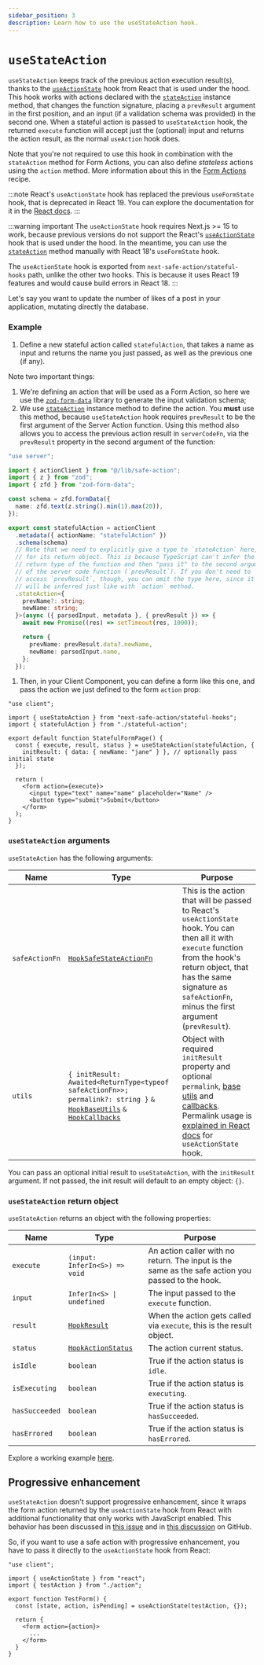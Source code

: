 ```yaml
---
sidebar_position: 3
description: Learn how to use the useStateAction hook.
---
```


# `useStateAction`

`useStateAction` keeps track of the previous action execution result(s), thanks to the [`useActionState`](https://react.dev/reference/react/useActionState) hook from React that is used under the hood. This hook works with actions declared with the [`stateAction`](/docs/safe-action-client/instance-methods#action--stateaction) instance method, that changes the function signature, placing a `prevResult` argument in the first position, and an input (if a validation schema was provided) in the second one. When a stateful action is passed to `useStateAction` hook, the returned `execute` function will accept just the (optional) input and returns the action result, as the normal `useAction` hook does.

Note that you're not required to use this hook in combination with the `stateAction` method for Form Actions, you can also define _stateless_ actions using the `action` method. More information about this in the [Form Actions](/docs/recipes/form-actions) recipe.

:::note
React's `useActionState` hook has replaced the previous `useFormState` hook, that is deprecated in React 19. You can explore the documentation for it in the [React docs](https://react.dev/reference/react/useActionState).
:::

:::warning important
The `useActionState` hook requires Next.js >= 15 to work, because previous versions do not support the React's [`useActionState`](https://react.dev/reference/react/useActionState) hook that is used under the hood. In the meantime, you can use the [`stateAction`](/docs/safe-action-client/instance-methods#action--stateaction) method manually with React 18's `useFormState` hook.

The `useActionState` hook is exported from `next-safe-action/stateful-hooks` path, unlike the other two hooks. This is because it uses React 19 features and would cause build errors in React 18.
:::

Let's say you want to update the number of likes of a post in your application, mutating directly the database.

### Example

1. Define a new stateful action called `statefulAction`, that takes a name as input and returns the name you just passed, as well as the previous one (if any).

Note two important things: 
  1. We're defining an action that will be used as a Form Action, so here we use the [`zod-form-data`](https://www.npmjs.com/package/zod-form-data) library to generate the input validation schema;
  2. We use [`stateAction`](/docs/safe-action-client/instance-methods#action--stateaction) instance method to define the action. You **must** use this method, because `useStateAction` hook requires `prevResult` to be the first argument of the Server Action function. Using this method also allows you to access the previous action result in `serverCodeFn`, via the `prevResult` property in the second argument of the function:

```typescript title=src/app/stateful-action.ts
"use server";

import { actionClient } from "@/lib/safe-action";
import { z } from "zod";
import { zfd } from "zod-form-data";

const schema = zfd.formData({
  name: zfd.text(z.string().min(1).max(20)),
});

export const statefulAction = actionClient
  .metadata({ actionName: "statefulAction" })
  .schema(schema)
  // Note that we need to explicitly give a type to `stateAction` here,
  // for its return object. This is because TypeScript can't infer the
  // return type of the function and then "pass it" to the second argument
  // of the server code function (`prevResult`). If you don't need to
  // access `prevResult`, though, you can omit the type here, since it
  // will be inferred just like with `action` method.
  .stateAction<{
    prevName?: string;
    newName: string;
  }>(async ({ parsedInput, metadata }, { prevResult }) => {
    await new Promise((res) => setTimeout(res, 1000));

    return {
      prevName: prevResult.data?.newName,
      newName: parsedInput.name,
    };
  });
```

1. Then, in your Client Component, you can define a form like this one, and pass the action we just defined to the form `action` prop:

```tsx title=src/app/stateful-form.tsx
"use client";

import { useStateAction } from "next-safe-action/stateful-hooks";
import { statefulAction } from "./stateful-action";

export default function StatefulFormPage() {
  const { execute, result, status } = useStateAction(statefulAction, {
    initResult: { data: { newName: "jane" } }, // optionally pass initial state
  });

  return (
    <form action={execute}>
      <input type="text" name="name" placeholder="Name" />
      <button type="submit">Submit</button>
    </form>
  );
}
```

### `useStateAction` arguments

`useStateAction` has the following arguments:

| Name                    | Type                                                                    | Purpose                                                                                                                                                                                                                                              |
| ----------------------- | ----------------------------------------------------------------------- | ---------------------------------------------------------------------------------------------------------------------------------------------------------------------------------------------------------------------------------------------------- |
| `safeActionFn`          | [`HookSafeStateActionFn`](/docs/types#hooksafestateactionfn)                              | This is the action that will be passed to React's `useActionState` hook. You can then all it with `execute` function from the hook's return object, that has the same signature as `safeActionFn`, minus the first argument (`prevResult`).                                                               |
| `utils`            | `{ initResult: Awaited<ReturnType<typeof safeActionFn>>; permalink?: string }` `&` [`HookBaseUtils`](/docs/types#hookbaseutils) `&` [`HookCallbacks`](/docs/types#hookcallbacks)                            | Object with required `initResult` property and optional `permalink`, [base utils](/docs/execution/hooks/hook-base-utils) and [callbacks](/docs/execution/hooks/hook-callbacks). Permalink usage is [explained in React docs](https://react.dev/reference/react/useActionState#parameters) for `useActionState` hook.                                                                                                                                            |

You can pass an optional initial result to `useStateAction`, with the `initResult` argument. If not passed, the init result will default to an empty object: `{}`.


### `useStateAction` return object

`useStateAction` returns an object with the following properties:

| Name             | Type                                                                    | Purpose                                                                                                                                                                                                                                   |
| ---------------- | ----------------------------------------------------------------------- | ----------------------------------------------------------------------------------------------------------------------------------------------------------------------------------------------------------------------------------------- |
| `execute`        | `(input: InferIn<S>) => void`                                           | An action caller with no return. The input is the same as the safe action you passed to the hook.                                                                                                                                         |
| `input`  | `InferIn<S> \| undefined`       | The input passed to the `execute` function.                             |
| `result`         | [`HookResult`](/docs/types#hookresult)                                  | When the action gets called via `execute`, this is the result object.                                                                                                                                                                     |
| `status`         | [`HookActionStatus`](/docs/types#hookresult)                            | The action current status.                                                                                                                                                                                                                |
| `isIdle`  | `boolean` | True if the action status is `idle`.                                                                        |
| `isExecuting`  | `boolean` | True if the action status is `executing`.                                                                        |
| `hasSucceeded`  | `boolean` | True if the action status is `hasSucceeded`.                                                                        |
| `hasErrored`  | `boolean` | True if the action status is `hasErrored`.                                                                        |

Explore a working example [here](<https://github.com/TheEdoRan/next-safe-action/tree/main/apps/playground/src/app/(examples)/stateful-form>).

## Progressive enhancement

`useStateAction` doesn't support progressive enhancement, since it wraps the form action returned by the `useActionState` hook from React with additional functionality that only works with JavaScript enabled. This behavior has been discussed in [this issue](https://github.com/TheEdoRan/next-safe-action/issues/189) and in [this discussion](https://github.com/TheEdoRan/next-safe-action/discussions/190) on GitHub.

So, if you want to use a safe action with progressive enhancement, you have to pass it directly to the `useActionState` hook from React:

```tsx
"use client";

import { useActionState } from "react";
import { testAction } from "./action";

export function TestForm() {
  const [state, action, isPending] = useActionState(testAction, {});

  return {
    <form action={action}>
      ...
    </form>
  }
}
```